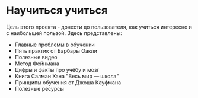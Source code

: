 # Научиться учиться
Цель этого проекта - донести до пользователя, как учиться интересно и с наибольшей пользой. Здесь представлены: 
* Главные проблемы в обучении
* Пять практик от Барбары Оакли
* Полезные видео 
* Метод Фейнмана
* Цифры и факты про учёбу и мозг
* Книга Салман Хана "Весь мир — школа"
* Принципы обучения от Джоша Кауфмана
* Полезные ресурсы